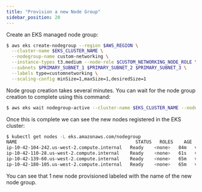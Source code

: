 ```yaml
---
title: "Provision a new Node Group"
sidebar_position: 20
---
```


Create an EKS managed node group:

```bash tags=ipv4 wait=30
$ aws eks create-nodegroup --region $AWS_REGION \
  --cluster-name $EKS_CLUSTER_NAME \
  --nodegroup-name custom-networking \
  --instance-types t3.medium --node-role $CUSTOM_NETWORKING_NODE_ROLE \
  --subnets $PRIMARY_SUBNET_1 $PRIMARY_SUBNET_2 $PRIMARY_SUBNET_3 \
  --labels type=customnetworking \
  --scaling-config minSize=1,maxSize=1,desiredSize=1
```

Node group creation takes several minutes. You can wait for the node group creation to complete using this command:

```bash tags=ipv4 wait=30 timeout=300
$ aws eks wait nodegroup-active --cluster-name $EKS_CLUSTER_NAME --nodegroup-name custom-networking
```

Once this is complete we can see the new nodes registered in the EKS cluster:

```bash tags=ipv4 wait=30
$ kubectl get nodes -L eks.amazonaws.com/nodegroup
NAME                                            STATUS   ROLES    AGE   VERSION               NODEGROUP
ip-10-42-104-242.us-west-2.compute.internal   Ready    <none>   84m   v1.25.6-eks-48e63af   default
ip-10-42-110-28.us-west-2.compute.internal    Ready    <none>   61s   v1.25.9-eks-0a21954   custom-networking
ip-10-42-139-60.us-west-2.compute.internal    Ready    <none>   65m   v1.25.6-eks-48e63af   default
ip-10-42-180-105.us-west-2.compute.internal   Ready    <none>   65m   v1.25.6-eks-48e63af   default
```

You can see that 1 new node provisioned labeled with the name of the new node group.
